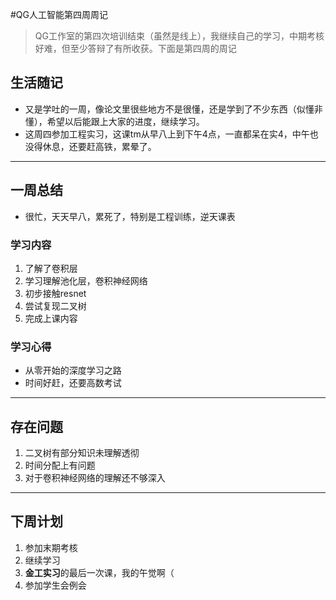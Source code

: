 #QG人工智能第四周周记
>QG工作室的第四次培训结束（虽然是线上），我继续自己的学习，中期考核好难，但至少答辩了有所收获。下面是第四周的周记
## 生活随记
- 又是学吐的一周，像论文里很些地方不是很懂，还是学到了不少东西（似懂非懂），希望以后能跟上大家的进度，继续学习。
- 这周四参加工程实习，这课tm从早八上到下午4点，一直都呆在实4，中午也没得休息，还要赶高铁，累晕了。
---

## 一周总结
- 很忙，天天早八，累死了，特别是工程训练，逆天课表
### 学习内容
1. 了解了卷积层
2. 学习理解池化层，卷积神经网络
3. 初步接触resnet
4. 尝试复现二叉树
5. 完成上课内容
### 学习心得
- 从零开始的深度学习之路
- 时间好赶，还要高数考试

---

## 存在问题
1. 二叉树有部分知识未理解透彻
2. 时间分配上有问题
3. 对于卷积神经网络的理解还不够深入

---

## 下周计划
1. 参加末期考核
2. 继续学习
4. **金工实习**的最后一次课，我的午觉啊（
4. 参加学生会例会